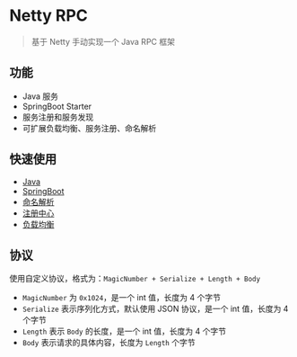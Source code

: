 # Netty RPC

> 基于 Netty 手动实现一个 Java RPC 框架

## 功能

- Java 服务
- SpringBoot Starter
- 服务注册和服务发现
- 可扩展负载均衡、服务注册、命名解析

## 快速使用

- [Java](./doc/Java.md)
- [SpringBoot](./doc/SpringBoot.md)
- [命名解析](./doc/NameResolver.md)
- [注册中心](./doc/Registry.md)
- [负载均衡](./doc/LoadBalancer.md)


## 协议

使用自定义协议，格式为：`MagicNumber + Serialize + Length + Body`

- `MagicNumber` 为 `0x1024`，是一个 int 值，长度为 4 个字节
- `Serialize` 表示序列化方式，默认使用 JSON 协议，是一个 int 值，长度为 4 个字节
- `Length` 表示 `Body` 的长度，是一个 int 值，长度为 4 个字节
- `Body` 表示请求的具体内容，长度为 `Length` 个字节
